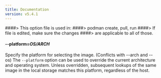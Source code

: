 ```yaml
---
title: Documentation
version: v5.4.1
---
```


####> This option file is used in:
####>   podman create, pull, run
####> If file is edited, make sure the changes
####> are applicable to all of those.
#### **--platform**=*OS/ARCH*

Specify the platform for selecting the image.  (Conflicts with --arch and --os)
The `--platform` option can be used to override the current architecture and operating system.
Unless overridden, subsequent lookups of the same image in the local storage matches this platform, regardless of the host.
